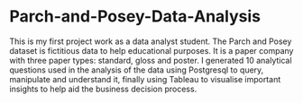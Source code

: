 # Parch-and-Posey-Data-Analysis
This is my first project work as a data analyst student.
The Parch and Posey dataset is fictitious data to help educational purposes. 
It is a paper company with three paper types: standard, gloss and poster.
I generated 10 analytical questions used in the analysis of the data using Postgresql to query, manipulate
and understand it, finally using Tableau to visualise important insights to help aid the business decision process.

